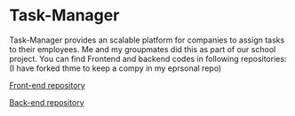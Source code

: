 # Task-Manager


Task-Manager provides an scalable platform for companies to assign tasks to their employees. 
Me and my groupmates did this as part of our school project. You can find Frontend and backend codes in following repositories:
(I have forked thme to keep a  compy in my eprsonal repo)

[Front-end repository](https://github.com/anderson-martin/TaskManager-FrontEnd)

[Back-end repository](https://github.com/anderson-martin/TaskManager-Backend)




